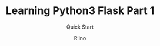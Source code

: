 ---
layout: post
title: "Learning Python3 Flask Part 1"
subtitle: 'Quick Start'
author: "Riino"
mathjax: true
sticky: false
tags:
  Python
  Flask
  Server
  Web
---